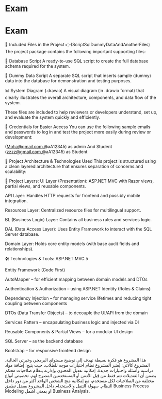 # Exam
# Exam

📁 Included Files in the Project 👉(ScriptSqlDummyDataAndAnotherFiles)
The project package contains the following important supporting files:

📄 Database Script
A ready-to-use SQL script to create the full database schema required for the system.

📄 Dummy Data Script
A separate SQL script that inserts sample (dummy) data into the database for demonstration and testing purposes.

📊 System Diagram (.drawio)
A visual diagram (in .drawio format) that clearly illustrates the overall architecture, components, and data flow of the system.

These files are included to help reviewers or developers understand, set up, and evaluate the system quickly and efficiently.

🔐 Credentials for Easier Access
You can use the following sample emails and passwords to log in and test the project more easily during review or development:

(Moha@gmail.com,@aA12345) as admin And Student
(zzzz@gmail.com,@aA12345) as Student

🧱 Project Architecture & Technologies Used
This project is structured using a clean layered architecture that ensures separation of concerns and scalability:

📁 Project Layers:
UI Layer (Presentation): ASP.NET MVC with Razor views, partial views, and reusable components.

API Layer: Handles HTTP requests for frontend and possibly mobile integration.

Resources Layer: Centralized resource files for multilingual support.

BL (Business Logic) Layer: Contains all business rules and services logic.

DAL (Data Access Layer): Uses Entity Framework to interact with the SQL Server database.

Domain Layer: Holds core entity models (with base audit fields and relationships).

🛠️ Technologies & Tools:
ASP.NET MVC 5

Entity Framework (Code First)

AutoMapper – for efficient mapping between domain models and DTOs

Authentication & Authorization – using ASP.NET Identity (Roles & Claims)

Dependency Injection – for managing service lifetimes and reducing tight coupling between components

DTOs (Data Transfer Objects) – to decouple the UI/API from the domain

Services Pattern – encapsulating business logic and injected via DI

Reusable Components & Partial Views – for a modular UI design

SQL Server – as the backend database

Bootstrap – for responsive frontend design

هذا المشروع هو فكرة بسيطة تهدف إلى توضيح مستواي البرمجي وخبرتي الحالية.
المشروع كالاتي:
يُعتبر المشروع نظام اختبارات موجه للطلاب، حيث يتيح:
إضافة مواد دراسية وأسئلة واختبارات جديدة.
إمكانية تعديل المحتوى وإدارته بنظام صلاحيات محكم يضمن أن التعديلات تتم فقط من قِبل الأدمن أو المستخدمين المصرح لهم.
تخصيص أنواع مختلفة من الصلاحيات لكل مستخدم، مع إمكانية منح الشخص الواحد أكثر من دور داخل النظام.
سهولة التنقل والاستخدام داخل المشروع بفضل تطبيق  Business Process Modeling او بمعني اشمل Business Analysis.
